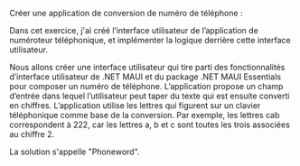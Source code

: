 Créer une application de conversion de numéro de téléphone :

Dans cet exercice, j'ai créé l’interface utilisateur de l’application de numéroteur téléphonique, et implémenter la logique derrière cette interface utilisateur.

Nous allons créer une interface utilisateur qui tire parti des fonctionnalités d’interface utilisateur de .NET MAUI et du package .NET MAUI Essentials pour composer un numéro de téléphone.
L’application propose un champ d’entrée dans lequel l’utilisateur peut taper du texte qui est ensuite converti en chiffres. L’application utilise les lettres qui figurent sur un clavier téléphonique comme base de la conversion. 
Par exemple, les lettres cab correspondent à 222, car les lettres a, b et c sont toutes les trois associées au chiffre 2.

La solution s'appelle "Phoneword".
